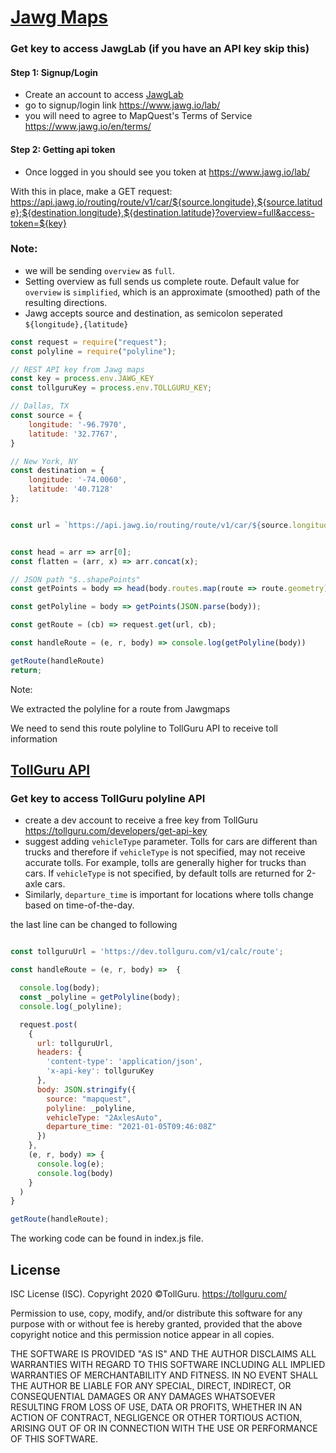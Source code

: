 # [Jawg Maps](https://www.jawg.io/lab/)

### Get key to access JawgLab (if you have an API key skip this)
#### Step 1: Signup/Login
* Create an account to access [JawgLab](https://www.jawg.io/lab/)
* go to signup/login link https://www.jawg.io/lab/
* you will need to agree to MapQuest's Terms of Service https://www.jawg.io/en/terms/

#### Step 2: Getting api token
* Once logged in you should see you token at https://www.jawg.io/lab/


With this in place, make a GET request: https://api.jawg.io/routing/route/v1/car/${source.longitude},${source.latitude};${destination.longitude},${destination.latitude}?overview=full&access-token=${key}

### Note:
* we will be sending `overview` as `full`.
* Setting overview as full sends us complete route. Default value for `overview` is `simplified`, which is an approximate (smoothed) path of the resulting directions.
* Jawg accepts source and destination, as semicolon seperated
  `${longitude},{latitude}`


```javascript
const request = require("request");
const polyline = require("polyline");

// REST API key from Jawg maps
const key = process.env.JAWG_KEY
const tollguruKey = process.env.TOLLGURU_KEY;

// Dallas, TX
const source = {
    longitude: '-96.7970',
    latitude: '32.7767',
}

// New York, NY
const destination = {
    longitude: '-74.0060',
    latitude: '40.7128'
};


const url = `https://api.jawg.io/routing/route/v1/car/${source.longitude},${source.latitude};${destination.longitude},${destination.latitude}?overview=full&access-token=${key}`;


const head = arr => arr[0];
const flatten = (arr, x) => arr.concat(x);

// JSON path "$..shapePoints"
const getPoints = body => head(body.routes.map(route => route.geometry))

const getPolyline = body => getPoints(JSON.parse(body));

const getRoute = (cb) => request.get(url, cb);

const handleRoute = (e, r, body) => console.log(getPolyline(body))

getRoute(handleRoute)
return;

```

Note:

We extracted the polyline for a route from Jawgmaps

We need to send this route polyline to TollGuru API to receive toll information

## [TollGuru API](https://tollguru.com/developers/docs/)

### Get key to access TollGuru polyline API
* create a dev account to receive a free key from TollGuru https://tollguru.com/developers/get-api-key
* suggest adding `vehicleType` parameter. Tolls for cars are different than trucks and therefore if `vehicleType` is not specified, may not receive accurate tolls. For example, tolls are generally higher for trucks than cars. If `vehicleType` is not specified, by default tolls are returned for 2-axle cars. 
* Similarly, `departure_time` is important for locations where tolls change based on time-of-the-day.

the last line can be changed to following

```javascript

const tollguruUrl = 'https://dev.tollguru.com/v1/calc/route';

const handleRoute = (e, r, body) =>  {

  console.log(body);
  const _polyline = getPolyline(body);
  console.log(_polyline);

  request.post(
    {
      url: tollguruUrl,
      headers: {
        'content-type': 'application/json',
        'x-api-key': tollguruKey
      },
      body: JSON.stringify({
        source: "mapquest",
        polyline: _polyline,
        vehicleType: "2AxlesAuto",
        departure_time: "2021-01-05T09:46:08Z"
      })
    },
    (e, r, body) => {
      console.log(e);
      console.log(body)
    }
  )
}

getRoute(handleRoute);
```

The working code can be found in index.js file.

## License
ISC License (ISC). Copyright 2020 &copy;TollGuru. https://tollguru.com/

Permission to use, copy, modify, and/or distribute this software for any purpose with or without fee is hereby granted, provided that the above copyright notice and this permission notice appear in all copies.

THE SOFTWARE IS PROVIDED "AS IS" AND THE AUTHOR DISCLAIMS ALL WARRANTIES WITH REGARD TO THIS SOFTWARE INCLUDING ALL IMPLIED WARRANTIES OF MERCHANTABILITY AND FITNESS. IN NO EVENT SHALL THE AUTHOR BE LIABLE FOR ANY SPECIAL, DIRECT, INDIRECT, OR CONSEQUENTIAL DAMAGES OR ANY DAMAGES WHATSOEVER RESULTING FROM LOSS OF USE, DATA OR PROFITS, WHETHER IN AN ACTION OF CONTRACT, NEGLIGENCE OR OTHER TORTIOUS ACTION, ARISING OUT OF OR IN CONNECTION WITH THE USE OR PERFORMANCE OF THIS SOFTWARE.
